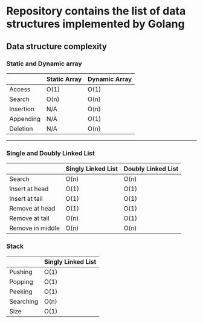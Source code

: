 # Repository contains the list of data structures implemented by Golang

## Data structure complexity

### Static and Dynamic array

||Static Array| Dynamic Array|
| ----------- | ----------- | ----------- |
| Access | O(1) | O(1) |
| Search | O(n) | O(n) |
| Insertion | N/A | O(n) |
| Appending | N/A | O(1) |
| Deletion | N/A | O(n) |

----

### Single and Doubly Linked List

||Singly Linked List| Doubly Linked List|
| ----------- | ----------- | ----------- |
| Search | O(n) | O(n) |
| Insert at head | O(1) | O(1) |
| Insert at tail | O(1) | O(1) |
| Remove at head | O(1) | O(1) |
| Remove at tail | O(n) | O(1) |
| Remove in middle | O(n) | O(n) |

### Stack

||Singly Linked List|
| ----------- | ----------- |
| Pushing | O(1) |
| Popping | O(1) |
| Peeking | O(1) |
| Searching | O(n) |
| Size | O(1) |

